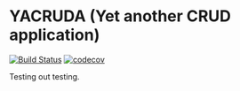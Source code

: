 # YACRUDA (Yet another CRUD application)
[![Build Status](https://travis-ci.org/TobiasAsk/yacruda.svg?branch=master)](https://travis-ci.org/TobiasAsk/yacruda)
[![codecov](https://codecov.io/gh/TobiasAsk/yacruda/branch/master/graph/badge.svg)](https://codecov.io/gh/TobiasAsk/yacruda)

Testing out testing.
